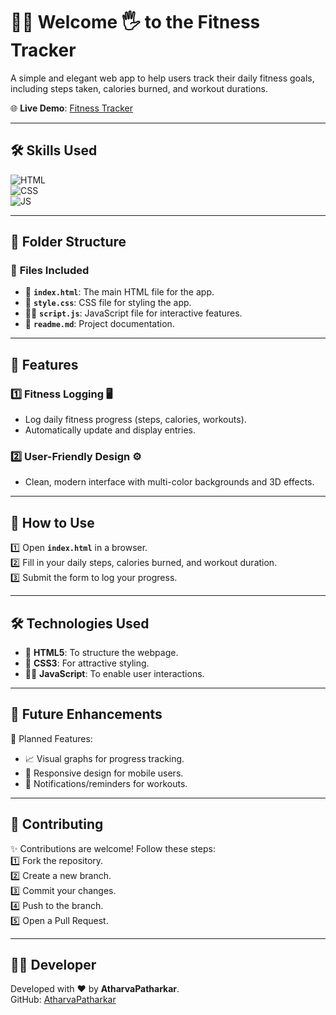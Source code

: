 # 🏋️‍♂️ Welcome 🖐 to the Fitness Tracker

A simple and elegant web app to help users track their daily fitness goals, including steps taken, calories burned, and workout durations.

🌐 **Live Demo**: [Fitness Tracker](https://atharvapatharkar.github.io/web-development-projects/Fitness%20Tracker/index.html)  

---

## 🛠️ Skills Used
![HTML](https://img.shields.io/badge/html5%20-%23E34F26.svg?&style=for-the-badge&logo=html5&logoColor=white)  
![CSS](https://img.shields.io/badge/css3%20-%231572B6.svg?&style=for-the-badge&logo=css3&logoColor=white)  
![JS](https://img.shields.io/badge/javascript%20-%23323330.svg?&style=for-the-badge&logo=javascript&logoColor=%23F7DF1E)  

---

## 📂 Folder Structure

### 🔸 **Files Included**
- 📄 **`index.html`**: The main HTML file for the app.
- 🎨 **`style.css`**: CSS file for styling the app.
- 🧑‍💻 **`script.js`**: JavaScript file for interactive features.
- 📄 **`readme.md`**: Project documentation.

---

## 🌟 Features

### 1️⃣ **Fitness Logging** 🖥️  
   - Log daily fitness progress (steps, calories, workouts).
   - Automatically update and display entries.

### 2️⃣ **User-Friendly Design** ⚙️  
   - Clean, modern interface with multi-color backgrounds and 3D effects.

---

## 🚀 How to Use

1️⃣ Open **`index.html`** in a browser.  
2️⃣ Fill in your daily steps, calories burned, and workout duration.  
3️⃣ Submit the form to log your progress.  

---

## 🛠️ Technologies Used

- 📄 **HTML5**: To structure the webpage.  
- 🎨 **CSS3**: For attractive styling.  
- 🧑‍💻 **JavaScript**: To enable user interactions.

---

## 🔮 Future Enhancements

📌 Planned Features:  
- 📈 Visual graphs for progress tracking.  
- 📱 Responsive design for mobile users.  
- 🔔 Notifications/reminders for workouts.  

---

## 🤝 Contributing

✨ Contributions are welcome! Follow these steps:  
1️⃣ Fork the repository.  
2️⃣ Create a new branch.  
3️⃣ Commit your changes.  
4️⃣ Push to the branch.  
5️⃣ Open a Pull Request.

---

## 🧑‍💻 Developer
Developed with ❤️ by **AtharvaPatharkar**.  
GitHub: [AtharvaPatharkar](https://github.com/AtharvaPatharkar)
